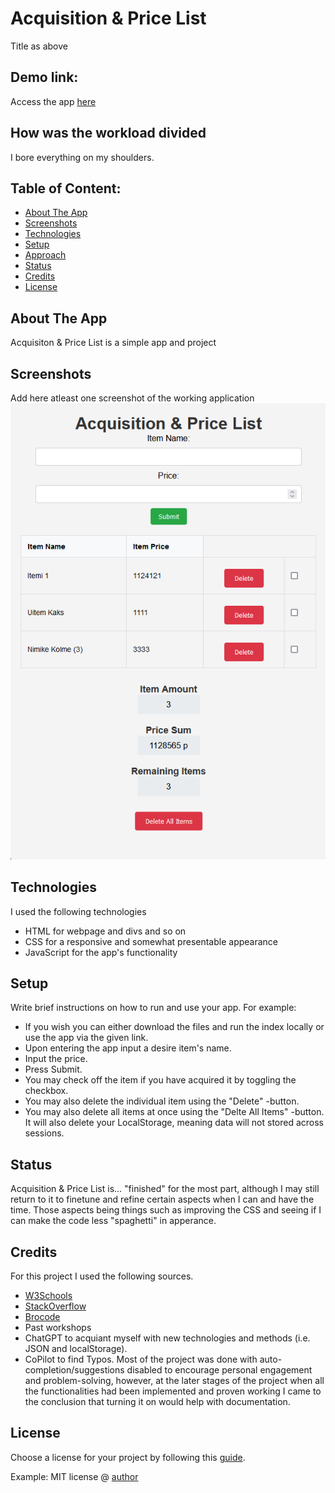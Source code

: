 # Acquisition & Price List
Title as above

## Demo link:
Access the app [here](https://animated-cocada-9b6beb.netlify.app/)

## How was the workload divided
I bore everything on my shoulders.



## Table of Content:

- [About The App](#about-the-app)
- [Screenshots](#screenshots)
- [Technologies](#technologies)
- [Setup](#setup)
- [Approach](#approach)
- [Status](#status)
- [Credits](#credits)
- [License](#license)

## About The App
Acquisiton & Price List is a simple app and project

## Screenshots
Add here atleast one screenshot of the working application 
![The App](App_Screenshot.png)

## Technologies
I used the following technologies
- HTML for webpage and divs and so on
- CSS for a responsive and somewhat presentable appearance
- JavaScript for the app's functionality

## Setup
Write brief instructions on how to run and use your app. For example:
- If you wish you can either download the files and run the index locally or use the app via the given link.
- Upon entering the app input a desire item's name.
- Input the price.
- Press Submit.
- You may check off the item if you have acquired it by toggling the checkbox.
- You may also delete the individual item using the "Delete" -button.
- You may also delete all items at once using the "Delte All Items" -button. It will also delete your LocalStorage, meaning data will not stored across sessions.

## Status
Acquisition & Price List is... "finished" for the most part, although I may still return to it to finetune and refine certain aspects when I can and have the time. 
Those aspects being things such as improving the CSS and seeing if I can make the code less "spaghetti" in apperance.

## Credits
For this project I used the following sources.
- [W3Schools](w3schools.com)
- [StackOverflow](stackoverflow.com)
- [Brocode](https://www.youtube.com/@BroCodez)
- Past workshops
- ChatGPT to acquiant myself with new technologies and methods (i.e. JSON and localStorage).
- CoPilot to find Typos. Most of the project was done with auto-completion/suggestions disabled to encourage personal engagement and problem-solving, however, at the later stages of the project when all the functionalities had been implemented and proven working I came to the conclusion that turning it on would help with documentation.

## License
Choose a license for your project by following this [guide](https://docs.github.com/en/communities/setting-up-your-project-for-healthy-contributions/adding-a-license-to-a-repository).

Example: MIT license @ [author](author.com)
